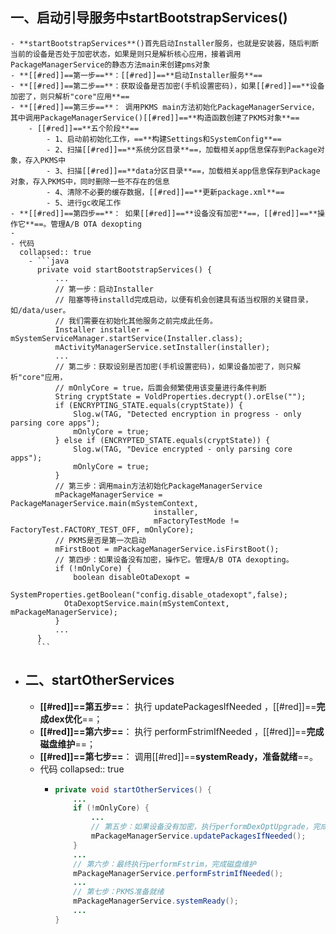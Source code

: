 ## 一、启动引导服务中**startBootstrapServices**()
	- **startBootstrapServices**()首先启动Installer服务，也就是安装器，随后判断当前的设备是否处于加密状态，如果是则只是解析核心应用，接着调用PackageManagerService的静态方法main来创建pms对象
	- **[[#red]]==第一步==**：[[#red]]==**启动Installer服务**==
	- **[[#red]]==第二步==**：获取设备是否加密(手机设置密码)，如果[[#red]]==**设备加密了，则只解析"core"应用**==
	- **[[#red]]==第三步==**： 调用PKMS main方法初始化PackageManagerService，其中调用PackageManagerService()[[#red]]==**构造函数创建了PKMS对象**==
		- [[#red]]==**五个阶段**==
			- 1、启动前初始化工作，==**构建Settings和SystemConfig**==
			- 2、扫描[[#red]]==**系统分区目录**==，加载相关app信息保存到Package对象，存入PKMS中
			- 3、扫描[[#red]]==**data分区目录**==，加载相关app信息保存到Package对象，存入PKMS中，同时删除一些不存在的信息
			- 4、清除不必要的缓存数据，[[#red]]==**更新package.xml**==
			- 5、进行gc收尾工作
	- **[[#red]]==第四步==**： 如果[[#red]]==**设备没有加密**==，[[#red]]==**操作它**==。管理A/B OTA dexopting
	-
	- 代码
	  collapsed:: true
		- ```java
		  private void startBootstrapServices() {
		      ...
		      // 第一步：启动Installer
		      // 阻塞等待installd完成启动，以便有机会创建具有适当权限的关键目录，如/data/user。
		      // 我们需要在初始化其他服务之前完成此任务。
		      Installer installer = mSystemServiceManager.startService(Installer.class);
		      mActivityManagerService.setInstaller(installer);
		      ...
		      // 第二步：获取设别是否加密(手机设置密码)，如果设备加密了，则只解析"core"应用，
		      // mOnlyCore = true，后面会频繁使用该变量进行条件判断
		      String cryptState = VoldProperties.decrypt().orElse("");
		      if (ENCRYPTING_STATE.equals(cryptState)) {
		          Slog.w(TAG, "Detected encryption in progress - only parsing core apps");
		          mOnlyCore = true;
		      } else if (ENCRYPTED_STATE.equals(cryptState)) {
		          Slog.w(TAG, "Device encrypted - only parsing core apps");
		          mOnlyCore = true;
		      }
		      // 第三步：调用main方法初始化PackageManagerService
		      mPackageManagerService = PackageManagerService.main(mSystemContext,
		                            installer,
		                            mFactoryTestMode != FactoryTest.FACTORY_TEST_OFF, mOnlyCore);
		      // PKMS是否是第一次启动
		      mFirstBoot = mPackageManagerService.isFirstBoot();
		      // 第四步：如果设备没有加密，操作它。管理A/B OTA dexopting。
		      if (!mOnlyCore) {
		          boolean disableOtaDexopt =
		          SystemProperties.getBoolean("config.disable_otadexopt",false);
		      	OtaDexoptService.main(mSystemContext, mPackageManagerService);
		      }
		      ...
		  }
		  ```
- ## 二、**startOtherServices**
	- **[[#red]]==第五步==**： 执行 updatePackagesIfNeeded ，[[#red]]==**完成dex优化**==；
	- **[[#red]]==第六步==**： 执行 performFstrimIfNeeded ，[[#red]]==**完成磁盘维护**==；
	- **[[#red]]==第七步==**： 调用[[#red]]==**systemReady，准备就绪**==。
	- 代码
	  collapsed:: true
		- ```java
		  private void startOtherServices() {
		      ...
		      if (!mOnlyCore) {
		          ...
		          // 第五步：如果设备没有加密，执行performDexOptUpgrade，完成dex优化；
		          mPackageManagerService.updatePackagesIfNeeded();
		      }
		      ...
		      // 第六步：最终执行performFstrim，完成磁盘维护
		      mPackageManagerService.performFstrimIfNeeded();
		      ...
		      // 第七步：PKMS准备就绪
		      mPackageManagerService.systemReady();
		      ...
		  }
		  ```